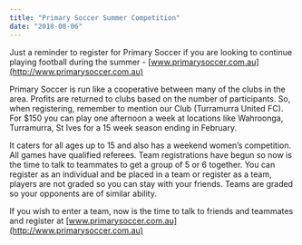 ```yaml
---
title: "Primary Soccer Summer Competition"
date: "2018-08-06"
---
```


Just a reminder to register for Primary Soccer if you are looking to continue playing football during the summer - [www.primarysoccer.com.au](http://www.primarysoccer.com.au)

Primary Soccer is run like a cooperative between many of the clubs in the area. Profits are returned to clubs based on the number of participants. So, when registering, remember to mention our Club (Turramurra United FC). For $150 you can play one afternoon a week at locations like Wahroonga, Turramurra, St Ives for a 15 week season ending in February.

It caters for all ages up to 15 and also has a weekend women’s competition. All games have qualified referees. Team registrations have begun so now is the time to talk to teammates to get a group of 5 or 6 together. You can register as an individual and be placed in a team or register as a team, players are not graded so you can stay with your friends. Teams are graded so your opponents are of similar ability.

If you wish to enter a team, now is the time to talk to friends and teammates and register at [www.primarysoccer.com.au](http://www.primarysoccer.com.au)
